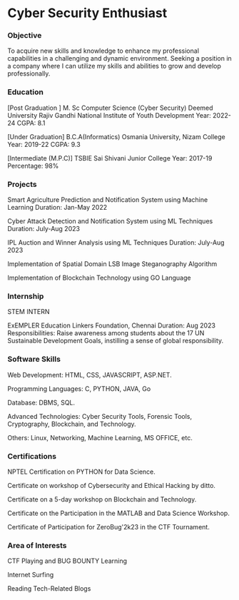 # Cyber Security Enthusiast

### Objective
To acquire new skills and knowledge to enhance my professional capabilities in a challenging and dynamic environment. Seeking a position in a company where I can utilize my skills and abilities to grow and develop professionally.

### Education
[Post Graduation ]
M. Sc  Computer Science (Cyber Security)
Deemed University 
Rajiv Gandhi National Institute of Youth Development
Year: 2022-24
CGPA: 8.1

[Under Graduation]
B.C.A(Informatics)
Osmania University, Nizam College
Year: 2019-22
CGPA: 9.3

[Intermediate (M.P.C)]
TSBIE Sai Shivani Junior College
Year: 2017-19
Percentage: 98%

### Projects
Smart Agriculture Prediction and Notification System using Machine Learning
Duration: Jan-May 2022

Cyber Attack Detection and Notification System using ML Techniques
Duration: July-Aug 2023

IPL Auction and Winner Analysis using ML Techniques
Duration: July-Aug 2023

Implementation of Spatial Domain LSB Image Steganography Algorithm

Implementation of Blockchain Technology using GO Language

### Internship
STEM INTERN

ExEMPLER Education Linkers Foundation, Chennai
Duration: Aug 2023
Responsibilities: Raise awareness among students about the 17 UN Sustainable Development Goals, instilling a sense of global responsibility.

### Software Skills
Web Development: HTML, CSS, JAVASCRIPT, ASP.NET.

Programming Languages: C, PYTHON, JAVA, Go

Database: DBMS, SQL.

Advanced Technologies: Cyber Security Tools, Forensic Tools, Cryptography, Blockchain, and Technology.

Others: Linux, Networking, Machine Learning, MS OFFICE, etc.

### Certifications
NPTEL Certification on PYTHON for Data Science.

Certificate on workshop of Cybersecurity and Ethical Hacking by ditto.

Certificate on a 5-day workshop on Blockchain and Technology.

Certificate on the Participation in the MATLAB and Data Science Workshop.

Certificate of Participation for ZeroBug'2k23 in the CTF Tournament.

### Area of Interests
CTF Playing and BUG BOUNTY Learning

Internet Surfing

Reading Tech-Related Blogs
